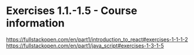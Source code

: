 # Exercises 1.1.-1.5 - Course information

https://fullstackopen.com/en/part1/introduction_to_react#exercises-1-1-1-2
https://fullstackopen.com/en/part1/java_script#exercises-1-3-1-5
